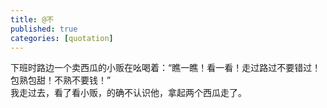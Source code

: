 ```yaml
---
title: @不
published: true
categories: [quotation]
---
```


下班时路边一个卖西瓜的小贩在吆喝着：“瞧一瞧！看一看！走过路过不要错过！包熟包甜！不熟不要钱！”  
我走过去，看了看小贩，的确不认识他，拿起两个西瓜走了。
